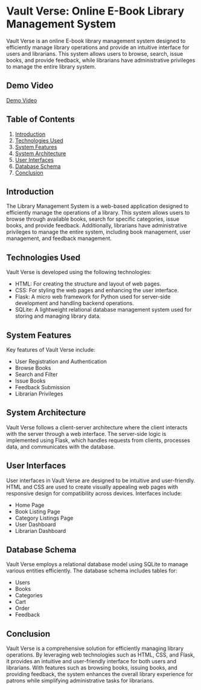 # Vault Verse: Online E-Book Library Management System

Vault Verse is an online E-book library management system designed to efficiently manage library operations and provide an intuitive interface for users and librarians. This system allows users to browse, search, issue books, and provide feedback, while librarians have administrative privileges to manage the entire library system.

## Demo Video
[Demo Video](https://drive.google.com/file/d/1bloi4hhxIc_XCYRljTyF-HtsN7OLeWO9/view?usp=drive_link)

## Table of Contents
1. [Introduction](#introduction)
2. [Technologies Used](#technologies-used)
3. [System Features](#system-features)
4. [System Architecture](#system-architecture)
5. [User Interfaces](#user-interfaces)
6. [Database Schema](#database-schema)
7. [Conclusion](#conclusion)

## Introduction

The Library Management System is a web-based application designed to efficiently manage the operations of a library. This system allows users to browse through available books, search for specific categories, issue books, and provide feedback. Additionally, librarians have administrative privileges to manage the entire system, including book management, user management, and feedback management.

## Technologies Used

Vault Verse is developed using the following technologies:
- HTML: For creating the structure and layout of web pages.
- CSS: For styling the web pages and enhancing the user interface.
- Flask: A micro web framework for Python used for server-side development and handling backend operations.
- SQLite: A lightweight relational database management system used for storing and managing library data.

## System Features

Key features of Vault Verse include:
- User Registration and Authentication
- Browse Books
- Search and Filter
- Issue Books
- Feedback Submission
- Librarian Privileges

## System Architecture

Vault Verse follows a client-server architecture where the client interacts with the server through a web interface. The server-side logic is implemented using Flask, which handles requests from clients, processes data, and communicates with the database.

## User Interfaces

User interfaces in Vault Verse are designed to be intuitive and user-friendly. HTML and CSS are used to create visually appealing web pages with responsive design for compatibility across devices. Interfaces include:
- Home Page
- Book Listing Page
- Category Listings Page
- User Dashboard
- Librarian Dashboard

## Database Schema

Vault Verse employs a relational database model using SQLite to manage various entities efficiently. The database schema includes tables for:
- Users
- Books
- Categories
- Cart
- Order
- Feedback

## Conclusion

Vault Verse is a comprehensive solution for efficiently managing library operations. By leveraging web technologies such as HTML, CSS, and Flask, it provides an intuitive and user-friendly interface for both users and librarians. With features such as browsing books, issuing books, and providing feedback, the system enhances the overall library experience for patrons while simplifying administrative tasks for librarians.
